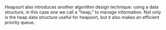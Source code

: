 Heapsort also introduces another algorithm design technique: using a data structure, in this case one we call a “heap,” to manage information. Not only is the heap
data structure useful for heapsort, but it also makes an efficient priority queue.

